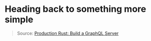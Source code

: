 # Heading back to something more simple

> Source: [Production Rust: Build a GraphQL Server](https://www.youtube.com/watch?v=eyogx90b948)
